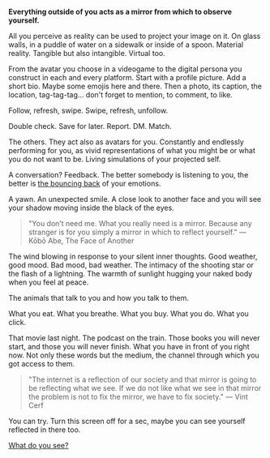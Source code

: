 **Everything outside of you acts as a mirror from which to observe yourself.**

All you perceive as reality can be used to project your image on it. On glass walls, in a puddle of water on a sidewalk or inside of a spoon. Material reality. Tangible but also intangible. Virtual too.

From the avatar you choose in a videogame to the digital persona you construct in each and every platform. Start with a profile picture. Add a short bio. Maybe some emojis here and there. Then a photo, its caption, the location, tag-tag-tag... don't forget to mention, to comment, to like. 

Follow, refresh, swipe. Swipe, refresh, unfollow. 

Double check. Save for later. Report. DM. Match.

The others. They act also as avatars for you. Constantly and endlessly performing for you, as vivid representations of what you might be or what you do not want to be. Living simulations of your projected self.

A conversation? Feedback. The better somebody is listening to you, the better is [the bouncing back](https://youtu.be/f0Fi32LbXHA?t=1303) of your emotions. 

A yawn. An unexpected smile. A close look to another face and you will see your shadow moving inside the black of the eyes.

> "You don’t need me. What you really need is a mirror. Because any stranger is for you simply a mirror in which to reflect yourself." — Kōbō Abe, The Face of Another

The wind blowing in response to your silent inner thoughts. Good weather, good mood. Bad mood, bad weather. The intimacy of the shooting star or the flash of a lightning. The warmth of sunlight hugging your naked body when you feel at peace.

The animals that talk to you and how you talk to them.

What you eat. What you breathe. What you buy. What you do. What you click.

That movie last night. The podcast on the train. Those books you will never start, and those you will never finish. What you have in front of you right now. Not only these words but the medium, the channel through which you got access to them.

> "The internet is a reflection of our society and that mirror is going to be reflecting what we see. If we do not like what we see in that mirror the problem is not to fix the mirror, we have to fix society." — Vint Cerf

You can try. Turn this screen off for a sec, maybe you can see yourself reflected in there too.

[What do you see?](https://www.youtube.com/watch?v=HRrFvapV4ms)